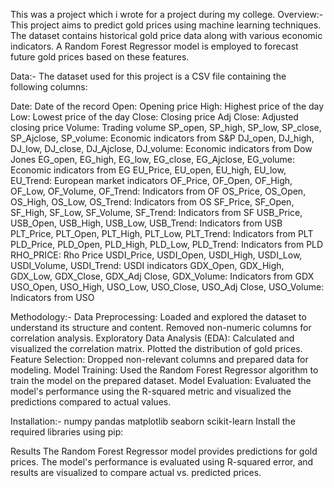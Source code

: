 This was a project which i wrote for a project  during my college.
Overview:-
This project aims to predict gold prices using machine learning techniques. The dataset contains historical gold price data along with various economic indicators. A Random Forest Regressor model is employed to forecast future gold prices based on these features.

Data:-
The dataset used for this project is a CSV file containing the following columns:

Date: Date of the record
Open: Opening price
High: Highest price of the day
Low: Lowest price of the day
Close: Closing price
Adj Close: Adjusted closing price
Volume: Trading volume
SP_open, SP_high, SP_low, SP_close, SP_Ajclose, SP_volume: Economic indicators from S&P
DJ_open, DJ_high, DJ_low, DJ_close, DJ_Ajclose, DJ_volume: Economic indicators from Dow Jones
EG_open, EG_high, EG_low, EG_close, EG_Ajclose, EG_volume: Economic indicators from EG
EU_Price, EU_open, EU_high, EU_low, EU_Trend: European market indicators
OF_Price, OF_Open, OF_High, OF_Low, OF_Volume, OF_Trend: Indicators from OF
OS_Price, OS_Open, OS_High, OS_Low, OS_Trend: Indicators from OS
SF_Price, SF_Open, SF_High, SF_Low, SF_Volume, SF_Trend: Indicators from SF
USB_Price, USB_Open, USB_High, USB_Low, USB_Trend: Indicators from USB
PLT_Price, PLT_Open, PLT_High, PLT_Low, PLT_Trend: Indicators from PLT
PLD_Price, PLD_Open, PLD_High, PLD_Low, PLD_Trend: Indicators from PLD
RHO_PRICE: Rho Price
USDI_Price, USDI_Open, USDI_High, USDI_Low, USDI_Volume, USDI_Trend: USDI indicators
GDX_Open, GDX_High, GDX_Low, GDX_Close, GDX_Adj Close, GDX_Volume: Indicators from GDX
USO_Open, USO_High, USO_Low, USO_Close, USO_Adj Close, USO_Volume: Indicators from USO


Methodology:-
Data Preprocessing: Loaded and explored the dataset to understand its structure and content. Removed non-numeric columns for correlation analysis.
Exploratory Data Analysis (EDA):
Calculated and visualized the correlation matrix.
Plotted the distribution of gold prices.
Feature Selection: Dropped non-relevant columns and prepared data for modeling.
Model Training: Used the Random Forest Regressor algorithm to train the model on the prepared dataset.
Model Evaluation: Evaluated the model's performance using the R-squared metric and visualized the predictions compared to actual values.



Installation:-
numpy
pandas
matplotlib
seaborn
scikit-learn
Install the required libraries using pip:


Results
The Random Forest Regressor model provides predictions for gold prices. The model's performance is evaluated using R-squared error, and results are visualized to compare actual vs. predicted prices.

